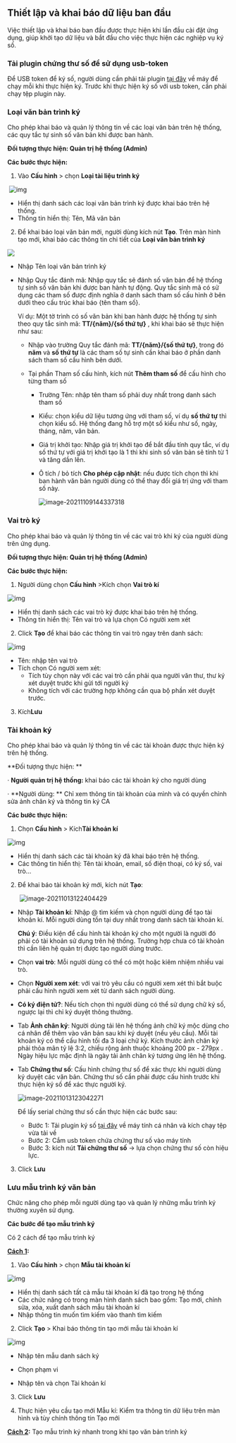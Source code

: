 ## Thiết lập và khai báo dữ liệu ban đầu

Việc thiết lập và khai báo ban đầu được thực hiện khi lần đầu cài đặt ứng dụng, giúp khởi tạo dữ liệu và bắt đầu cho việc thực hiện các nghiệp vụ ký số. 

### **Tải plugin chứng thư số để sử dụng usb-token** 

Để USB token để ký số, người dùng cần phải tải plugin [tại đây](https://drive.google.com/file/d/1AhSJmYcurxkwipzxEM4T4HcHi5yKH80Q/view) về máy để chạy mỗi khi thực hiện ký. Trước khi thực hiện ký số với usb token, cần phải chạy tệp plugin này. 

### Loại văn bản trình ký

Cho phép khai báo và quản lý thông tin về các loại văn bản  trên hệ thống, các quy tắc tự sinh số văn bản khi được ban hành. 

**Đối tượng thực hiện: Quản trị hệ thống (Admin)**

**Các bước thực hiện:** 

1. Vào **Cấu hình** > chọn **Loại tài liệu trình ký**

​	![img](images/clip_image050.jpg)

- Hiển thị danh sách các loại văn bản trình ký được khai báo trên hệ thống.
- Thông tin hiển thị: Tên, Mã văn bản

2.  Để khai báo loại văn bản mới, người dùng kích nút **Tạo**. Trên màn hình tạo mới, khai báo các thông tin chi tiết của **Loại văn bản trình ký**

![](images/clip_image052.jpg)

- Nhập Tên loại văn bản trình ký

- Nhập Quy tắc đánh mã: Nhập quy tắc sẽ đánh số văn bản để hệ thống tự sinh số văn bản khi được ban hành tự động. Quy tắc sinh mã có sử dụng các tham số được định nghĩa ở danh sách tham số cấu hình ở bên dưới theo cấu trúc khai báo {tên tham số}. 

  Ví dụ: Một tờ trình có số văn bản khi ban hành được hệ thống tự sinh theo quy tắc sinh mã: **TT/{năm}/{số thứ tự}** , khi khai báo sẽ thực hiện như sau: 

     - Nhập vào trường Quy tắc đánh mã: **TT/{năm}/{số thứ tự}**, trong đó **năm** và **số thứ tự** là các tham số tự sinh cần khai báo ở phần danh sách tham số cấu hình bên dưới. 

     - Tại phần Tham số cấu hình, kích nút **Thêm tham số** để cấu hình cho từng tham số

       -  Trường Tên: nhập tên tham số phải duy nhất trong danh sách tham số

       - Kiểu: chọn kiểu dữ liệu tương ứng với tham số, ví dụ **số thứ tự** thì chọn kiểu số. Hệ thống đang hỗ trợ một số kiểu như số, ngày, tháng, năm, văn bản.   
       - Giá trị khởi tạo:  Nhập giá trị khởi tạo để bắt đầu tính quy tắc,  ví dụ số thứ tự với giá trị khởi tạo là 1 thì khi sinh số văn bản sẽ tính từ 1 và tăng dần lên.

       - Ô tích / bỏ tích **Cho phép cập nhật**: nếu được tích chọn thì khi ban hành văn bản người dùng có thể thay đổi giá trị ứng với tham số này.  

         ![image-20211109144337318](images/image-20211109144337318.png)

### Vai trò ký

Cho phép khai báo và quản lý thông tin về các vai trò khi ký của người dùng  trên ứng dụng. 

**Đối tượng thực hiện: Quản trị hệ thống (Admin)**

**Các bước thực hiện:** 

1.  Người dùng chọn **Cấu hình** >Kích chọn **Vai trò kí**

![img](images/clip_image062.jpg)

- Hiển thị danh sách các vai trò ký được khai báo trên hệ thống.
- Thông tin hiển thị: Tên vai trò và lựa chọn Có người xem xét 

2. Click **Tạo** để khai báo các thông tin vai trò ngay trên danh sách: 

![img](images/clip_image064.jpg)

- Tên: nhập tên vai trò
- Tích chọn Có người xem xét:  
  - Tích tùy chọn này với các vai trò cần phải qua người văn thư, thư ký xét duyệt trước khi gửi tới người ký 
  - Không tích với các trường hợp không cần qua bộ phần xét duyệt trước.

3. Kích**Lưu**


### Tài khoản ký

Cho phép khai báo và quản lý thông tin về các tài khoản được thực hiện ký  trên hệ thống.

**Đối tượng thực hiện: **

·     **Người quản trị hệ thống:** khai báo các tài khoản ký cho người dùng

·     **Người dùng: ** Chỉ xem thông tin tài khoản của mình và có quyền chỉnh sửa ảnh chân ký và thông tin ký CA 

**Các bước thực hiện:** 

1. Chọn **Cấu hình** > Kích**Tài khoản kí**

![img](images/clip_image056.jpg)

- Hiển thị danh sách các tài khoản ký đã khai báo trên hệ thống.
- Các thông tin hiển thị: Tên tài khoản, email, số điện thoại, có ký số, vai trò...

2. Để khai báo tài khoản ký mới, kích nút **Tạo**:

   ​	![image-20211013122404429](images/image-20211013122404429.png)





- Nhập **Tài khoản kí**: Nhập @ tìm kiếm và chọn người dùng để tạo tài khoản kí. Mỗi người dùng tồn tại duy nhất trong danh sách tài khoản kí. 

  **Chú ý**: Điều kiện để cấu hình tài khoản ký cho một người là người đó phải có tài khoản sử dụng trên hệ thống. Trường hợp chưa có tài khoản thì cần liên hệ quản trị được tạo người dùng trước. 

- Chọn **vai trò**: Mỗi người dùng có thể có một hoặc kiêm nhiệm nhiều vai trò. 

- Chọn **Người xem xét**: với vai trò yêu cầu có người xem xét thì bắt buộc phải cấu hình người xem xét từ danh sách người dùng. 

- **Có ký điện tử?**: Nếu tích chọn thì người dùng có thể sử dụng chữ ký số, ngược lại thì chỉ ký duyệt thông thường. 

- Tab **Ảnh chân ký**: Người dùng tải lên hệ thống ảnh chữ ký mộc dùng cho cá nhân để thêm vào văn bản sau khi ký duyệt (nếu yêu cầu). Mỗi tài khoản ký có thể cấu hình tối đa 3 loại chữ ký.  Kích thước ảnh chân ký phải thỏa mãn tỷ lệ 3:2, chiều rộng ảnh thuộc khoảng 200 px - 279px . Ngày hiệu lực mặc định là ngày tải ảnh chân ký tương ứng lên hệ thống. 

- Tab **Chứng thư số**: Cấu hình chứng thư số để xác thực khi người dùng ký duyệt các văn bản. Chứng thư số cần phải được cấu hình trước khi thực hiện ký số để xác thực người ký. 

  ![image-20211013123042271](images/image-20211013123042271.png)

  Để lấy serial chứng thư số cần thực hiện các bước sau: 

  - Bước 1: Tải plugin ký số [tại đây](https://drive.google.com/file/d/1AhSJmYcurxkwipzxEM4T4HcHi5yKH80Q/view?usp=sharing) về máy tính cá nhân và kích chạy tệp vừa tải về
  - Bước 2: Cắm usb token chứa chứng thư số vào máy tính 
  - Bước 3: kích nút **Tải chứng thư số**  -> lựa chọn chứng thư số còn hiệu lực. 

3. Click **Lưu**


### Lưu mẫu trình ký văn bản

Chức năng cho phép mỗi người dùng tạo và quản lý những mẫu trình ký thường xuyên sử dụng. 

**Các bước để tạo mẫu trình ký**

Có 2 cách để tạo mẫu trình ký

**<u>Cách 1</u>:** 

1. Vào **Cấu hình** > chọn **Mẫu tài khoản kí**

![img](images/clip_image066.jpg)

- Hiển thị danh sách tất cả mẫu tài khoản kí đã tạo trong hệ thống
- Các chức năng có trong màn hình danh sách bao gồm: Tạo mới, chỉnh sửa, xóa, xuất danh sách mẫu tài khoản kí
- Nhập thông tin muốn tìm kiếm vào thanh tìm kiếm

2. Click **Tạo** > Khai báo thông tin tạo mới mẫu tài khoản kí

![img](images/clip_image068.jpg)

- Nhập tên mẫu danh sách ký

- Chọn phạm vi 

- Nhập tên và chọn Tài khoản kí

3. Click **Lưu**

4. Thực hiện yêu cầu tạo mới Mẫu kí: Kiểm tra thông tin dữ liệu trên màn hình và tùy chính thông tin Tạo mới

**<u>Cách 2</u>:**  Tạo mẫu trình ký nhanh trong khi tạo văn bản trình ký 




